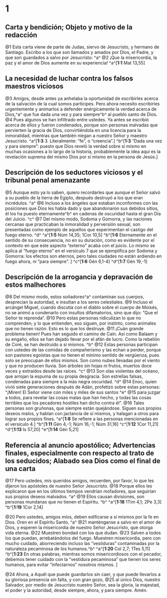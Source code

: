 # 1 
## Carta y bendición; Objeto y motivo de la redacción
@1 Esta carta viene de parte de Judas, siervo de Jesucristo, y hermano de Santiago. Escribo a los que son llamados y amados por Dios, el Padre, y que son guardados a salvo por Jesucristo: ^a^ @2 ¡Que la misericordia, la paz y el amor de Dios aumente en su experiencia! 
^a^[**1:1** Mat 13,55]

## La necesidad de luchar contra los falsos maestros viciosos
@3 Amigos, desde antes ya anhelaba la oportunidad de escribirles acerca de la salvación de la cual somos partícipes. Pero ahora necesito escribirles urgentemente y animarlos a defender enérgicamente la verdad acerca de Dios,^a^ que fue dada una vez y para siempre^b^ al pueblo santo de Dios. @4 Pues algunos se han infiltrado entre ustedes. Ya antes se escribió acerca de ellos y fueron condenados, porque son personas malvadas que pervierten la gracia de Dios, convirtiéndola en una licencia para la inmoralidad, mientras que también niegan a nuestro Señor y maestro Jesucristo. 
^a^[**1:3** 3. Literalmente: “fe”, o “creencia”.] ^b^[**1:3** “Dada una vez y para siempre”: puesto que Dios reveló la verdad sobre sí mismo en muchas ocasiones a lo largo de la historia, probablemente la idea aquí es la revelación suprema del mismo Dios por sí mismo en la persona de Jesús.]

## Descripción de los seductores viciosos y el tribunal penal amenazante
@5 Aunque esto ya lo saben, quiero recordarles que aunque el Señor salvó a su pueblo de la tierra de Egipto, después destruyó a los que eran incrédulos. ^a^ @6 Incluso a los ángeles que estaban inconformes con las posiciones que Dios les había dado y que abandonaron sus debidos sitios, él los ha puesto eternamente^b^ en cadenas de oscuridad hasta el gran Día del Juicio. ^c^ @7 Del mismo modo, Sodoma y Gomorra, y las naciones cercanas que practicaban la inmoralidad y perversión sexual, son presentadas como ejemplo de aquellos que experimentan el castigo del fuego eterno. ^d^ 
^a^[**1:5** Núm 14,35; 1Cor 10,5] ^b^[**1:6** Eternamente en el sentido de su consecuencia, no en su duración, como es evidente por el contexto en que este aspecto “externo” acaba con el juicio. Lo mismo se aplica al “fuego eterno” en el versículo 7 que se ejemplifica por Sodoma y Gomorra: los efectos son eternos, pero tales ciudades no están ardiendo en fuego ahora, ni “para siempre”. ] ^c^[**1:6** Gén 6,1-4] ^d^[**1:7** Gén 19,-1]

## Descripción de la arrogancia y depravación de estos malhechores
@8 Del mismo modo, estos soñadores^a^ contaminan sus cuerpos, desprecian la autoridad, e insultan a los seres celestiales. @9 Incluso el arcángel Miguel, cuando discutía con el diablo sobre el cuerpo de Moisés, no se animó a condenarlo con insultos difamatorios, sino que dijo: “Que el Señor te reprenda”. @10 Pero estas personas ridiculizan lo que no comprenden; y lo que entienden, eso siguen, por instinto, como animales que no tienen razón. Esto es lo que los destruye. @11 ¡Cuán grande problema tienen! Pues han seguido el camino de Caín. Así como Balaam y su engaño, ellos se han dejado llevar por el afán de lucro. Como la rebelión de Coré, se han destruido a sí mismos. ^b^ @12 Estas personas participan con ustedes de las comidas de compañerismo y las echan a perder, porque son pastores egoístas que no tienen el mínimo sentido de vergüenza, pues solo se preocupan de ellos mismos. Son como nubes llevadas por el viento y que no producen lluvia. Son árboles sin hojas ni frutos, muertos doce veces y extraídos desde las raíces. ^c^ @13 Son olas violentas del océano, que arrojan la espuma de su propia desgracia. Son estrellas falsas, condenadas para siempre a la más negra oscuridad. ^d^ @14 Enoc, quien vivió siete generaciones después de Adán, profetizó sobre estas personas: “¡Miren! El Señor viene con miles y miles de sus santos ^e^ @15 para juzgar a todos, para revelar las cosas malas que han hecho, y todas las cosas terribles que los pecadores hostiles han dicho contra él”. @16 Tales personas son gruñonas, que siempre están quejándose. Siguen sus propios deseos malos, y hablan con jactancia de sí mismos, y halagan a otros para lograr sus propios fines. 
^a^[**1:8** Se refiere a las personas mencionadas en el versículo 4.] ^b^[**1:11** Gén 4,-1; Núm 16,-1; Núm 31,16] ^c^[**1:12** 1Cor 11,21] ^d^[**1:13** Is 57,20] ^e^[**1:14** Gén 5,21]

## Referencia al anuncio apostólico; Advertencias finales, especialmente con respecto al trato de los seducidos; Alabado sea Dios como el final de una carta
@17 Pero ustedes, mis queridos amigos, recuerden, por favor, lo que les dijeron los apóstoles de nuestro Señor Jesucristo. @18 Porque ellos les explicaron que en los últimos tiempos vendrían mofadores, que seguirían sus propios deseos malvados. ^a^ @19 Ellos causan divisiones, son personas mundanas que no tienen el Espíritu. ^b^ 
^a^[**1:18** 1Tim 4,1; 2Pe 3,3] ^b^[**1:19** 1Cor 2,14]

@20 Pero ustedes, amigos míos, deben edificarse a sí mismos por la fe en Dios. Oren en el Espíritu Santo, ^a^ @21 manténganse a salvo en el amor de Dios, y esperen la misericordia de nuestro Señor Jesucristo, que otorga vida eterna. @22 Muestren bondad con los que dudan. @23 Salven a todos los que puedan, arrebatándolos del fuego. Muestren misericordia, pero con mucho cuidado, aborreciendo incluso las “vestiduras” contaminadas por la naturaleza pecaminosa de los humanos.^b^ 
^a^[**1:20** Col 2,7; 1Tes 5,11] ^b^[**1:23** En otras palabras, mientras somos misericordiosos con el pecador, debemos tener cuidado con la “vestidura pecaminosa” que tienen los seres humanos, para evitar “infectarnos” nosotros mismos. ]

@24 Ahora, a Aquél que puede guardarlos sin caer, y que puede llevarlos a su gloriosa presencia sin falta, y con gran gozo, @25 al único Dios, nuestro Salvador, por medio de Jesucristo nuestro Señor, sea la gloria, la majestad, el poder y la autoridad, desde siempre, ahora, y para siempre. Amén. 